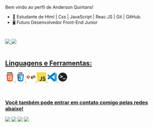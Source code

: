 Bem vindo ao perfil de Anderson Quintans!


- 🌱 Estudante de Html | Css | JavaScript | Reac.JS | Git | GitHub.
- 🖥️ Futuro Desenvolvedor Front-End Junior
#
<div>
  <a href="https://github.com/andersonquintans">
  <img height="165em" src="https://github-readme-stats.vercel.app/api?username=andersonquintans&show_icons=true&theme=github_dark&include_all_commits=true&count_private=true"/>
  <img height="165em" src="https://github-readme-stats.vercel.app/api/top-langs/?username=andersonquintans&layout=compact&langs_count=7&theme=github_dark"/>
</div>
<div style="display: inline_block"><br>

## **Linguagens e Ferramentas:**  

<code><img height="30" src="https://raw.githubusercontent.com/github/explore/80688e429a7d4ef2fca1e82350fe8e3517d3494d/topics/html/html.png"></code>
<code><img height="30" src="https://raw.githubusercontent.com/github/explore/80688e429a7d4ef2fca1e82350fe8e3517d3494d/topics/css/css.png"></code>
<code><img height="30" src="https://raw.githubusercontent.com/github/explore/80688e429a7d4ef2fca1e82350fe8e3517d3494d/topics/git/git.png"></code>
<code><img height="30" src="https://raw.githubusercontent.com/github/explore/80688e429a7d4ef2fca1e82350fe8e3517d3494d/topics/javascript/javascript.png"></code>
<code><img height="30" src="https://raw.githubusercontent.com/github/explore/80688e429a7d4ef2fca1e82350fe8e3517d3494d/topics/visual-studio-code/visual-studio-code.png"></code>
<code><img height="30" src="https://raw.githubusercontent.com/github/explore/80688e429a7d4ef2fca1e82350fe8e3517d3494d/topics/terminal/terminal.png"></code>
</div>
 
 <br>
 
  ### Você também pode entrar em contato comigo pelas redes abaixo!
  
  <div>
  
  <a href="https://www.linkedin.com/in/anderson-lucas-quintans-aab3ab207/" target="_blank">
  <img src="https://img.shields.io/badge/LinkedIn-0077B5?style=for-the-badge&logo=linkedin&logoColor=white" target="_blank"></a>
    
  <a href="https://instagram.com/andersonquintans" target="_blank">
  <img src="https://img.shields.io/badge/Instagram-E4405F?style=for-the-badge&logo=instagram&logoColor=white" target="_blank"></a>
    
  <a href = "mailto:andersonquintans@gmail.com" target="_blank">
  <img src="https://img.shields.io/badge/-Gmail-FF0000?style=for-the-badge&logo=gmail&logoColor=white"></a> 
  
  <a href="https://wa.me/5583987133123" alt="WhatsApp" target="_blank">
  <img src="https://img.shields.io/badge/WhatsApp-25D366?style=for-the-badge&logo=whatsapp&logoColor=white"></a>
  
 

</div>
